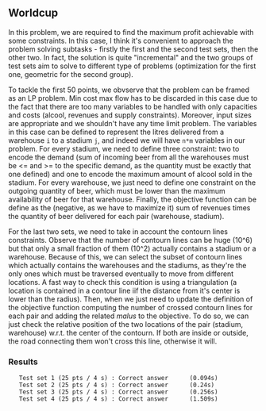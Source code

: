 ## Worldcup
In this problem, we are required to find the maximum profit achievable with some constraints. In this case, I think it's convenient to approach the problem solving subtasks - firstly the first and the second test sets, then the other two. In fact, the solution is quite "incremental" and the two groups of test sets aim to solve to different type of problems (optimization for the first one, geometric for the second group).

To tackle the first 50 points, we obvserve that the problem can be framed as an LP problem. Min cost max flow has to be discarded in this case due to the fact that there are too many variables to be handled with only capacities and costs (alcool, revenues and supply constraints). Moreover, input sizes are appropriate and we shouldn't have any time limit problem.
The variables in this case can be defined to represent the litres delivered from a warehouse `i` to a stadium `j`, and indeed we will have `n*m` variables in our problem. For every stadium, we need to define three constraint: two to encode the demand (sum of incoming beer from all the warehouses must be <= and >= to the specific demand, as the quantity must be exactly that one defined) and one to encode the maximum amount of alcool sold in the stadium. 
For every warehouse, we just need to define one constraint on the outgoing quantity of beer, which must be lower than the maximum availability of beer for that warehouse. 
Finally, the objective function can be define as the (negative, as we have to maximize it) sum of revenues times the quantity of beer delivered for each pair (warehouse, stadium).

For the last two sets, we need to take in account the contourn lines constraints. Observe that the number of contourn lines can be huge (10^6) but that only a small fraction of them (10^2) actually contains a stadium or a warehouse. Because of this, we can select the subset of contourn lines which actually contains the warehouses and the stadiums, as they're the only ones which must be traversed eventually to move from different locations. A fast way to check this condition is using a
triangulation (a location is contained in a contour line iif the distance from it's center is lower than the radius). Then, when we just need to update the definition of the objective function computing the number of crossed contourn lines for each pair and adding the related *malus* to the objective. To do so, we can just check the relative position of the two locations of the pair (stadium, warehouse) w.r.t. the center of the contourn. If both are inside or outside, the road
connecting them won't cross this line, otherwise it will. 

### Results
```
   Test set 1 (25 pts / 4 s) : Correct answer      (0.094s)
   Test set 2 (25 pts / 4 s) : Correct answer      (0.24s)
   Test set 3 (25 pts / 4 s) : Correct answer      (0.256s)
   Test set 4 (25 pts / 4 s) : Correct answer      (1.509s)
```
